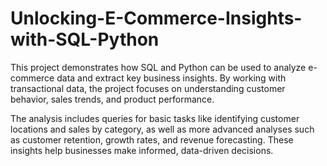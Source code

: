 # Unlocking-E-Commerce-Insights-with-SQL-Python

This project demonstrates how SQL and Python can be used to analyze e-commerce data and extract key business insights. By working with transactional data, the project focuses on understanding customer behavior, sales trends, and product performance.

The analysis includes queries for basic tasks like identifying customer locations and sales by category, as well as more advanced analyses such as customer retention, growth rates, and revenue forecasting. These insights help businesses make informed, data-driven decisions.

